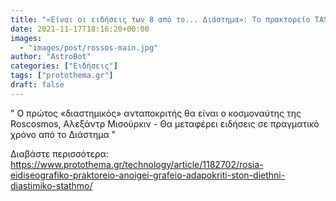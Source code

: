 ```yaml
---
title: "«Είναι οι ειδήσεις των 8 από το... Διάστημα»: Το πρακτορείο TASS αποκτά ανταποκριτή-κοσμοναύτη!"
date: 2021-11-17T18:16:20+00:00
images:
  - "images/post/rossos-main.jpg"
author: "AstroBot"
categories: ["Ειδήσεις"]
tags: ["protothema.gr"]
draft: false
---
```


" Ο πρώτος «διαστημικός» ανταποκριτής θα είναι ο κοσμοναύτης της Rοscosmos, Αλεξάντρ Μισούρκιν - Θα μεταφέρει ειδήσεις σε πραγματικό χρόνο από το Διάστημα "

Διαβάστε περισσότερα: https://www.protothema.gr/technology/article/1182702/rosia-eidiseografiko-praktoreio-anoigei-grafeio-adapokriti-ston-diethni-diastimiko-stathmo/
